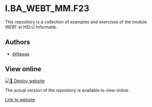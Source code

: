 # I.BA_WEBT_MM.F23
This repository is a collection of examples and exercises of the module WEBT at HSLU Informatik. 


## Authors

- [@flawas](https://www.github.com/flawas)


## View online

[![🚀 Deploy website](https://github.com/flawas/I.BA_WEBT_MM.F23/actions/workflows/main.yml/badge.svg)](https://github.com/flawas/I.BA_WEBT_MM.F23/actions/workflows/main.yml)

The actual version of the repository is available to view online. 

[Link to website](https://flawasch.myhostpotin.ch)
